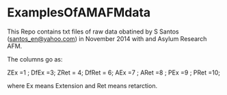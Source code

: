 ExamplesOfAMAFMdata
===================

This Repo contains txt files of raw data obatined by S Santos (santos_en@yahoo.com) in November 2014 with and Asylum Research AFM. 

The columns go as:

ZEx =1 ; DfEx =3; ZRet = 4;  DfRet = 6; AEx =7 ;  ARet =8 ; PEx =9 ;  PRet =10;

where Ex means Extension and Ret means retarction. 
